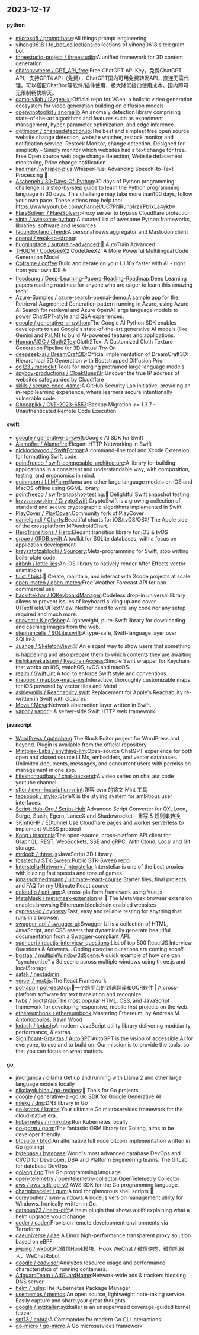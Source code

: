 ## 2023-12-17

#### python
* [microsoft / promptbase](https://github.com/microsoft/promptbase):All things prompt engineering
* [yihong0618 / tg_bot_collections](https://github.com/yihong0618/tg_bot_collections):collections of yihong0618's telegram bot
* [threestudio-project / threestudio](https://github.com/threestudio-project/threestudio):A unified framework for 3D content generation.
* [chatanywhere / GPT_API_free](https://github.com/chatanywhere/GPT_API_free):Free ChatGPT API Key，免费ChatGPT API，支持GPT4 API（免费），ChatGPT国内可用免费转发API，直连无需代理。可以搭配ChatBox等软件/插件使用，极大降低接口使用成本。国内即可无限制畅快聊天。
* [damo-vilab / i2vgen-xl](https://github.com/damo-vilab/i2vgen-xl):Official repo for VGen: a holistic video generation ecosystem for video generation building on diffusion models
* [openvinotoolkit / anomalib](https://github.com/openvinotoolkit/anomalib):An anomaly detection library comprising state-of-the-art algorithms and features such as experiment management, hyper-parameter optimization, and edge inference.
* [dgtlmoon / changedetection.io](https://github.com/dgtlmoon/changedetection.io):The best and simplest free open source website change detection, website watcher, restock monitor and notification service. Restock Monitor, change detection. Designed for simplicity - Simply monitor which websites had a text change for free. Free Open source web page change detection, Website defacement monitoring, Price change notification
* [kadirnar / whisper-plus](https://github.com/kadirnar/whisper-plus):WhisperPlus: Advancing Speech-to-Text Processing 🚀
* [Asabeneh / 30-Days-Of-Python](https://github.com/Asabeneh/30-Days-Of-Python):30 days of Python programming challenge is a step-by-step guide to learn the Python programming language in 30 days. This challenge may take more than100 days, follow your own pace. These videos may help too: https://www.youtube.com/channel/UC7PNRuno1rzYPb1xLa4yktw
* [FlareSolverr / FlareSolverr](https://github.com/FlareSolverr/FlareSolverr):Proxy server to bypass Cloudflare protection
* [vinta / awesome-python](https://github.com/vinta/awesome-python):A curated list of awesome Python frameworks, libraries, software and resources
* [facundoolano / feedi](https://github.com/facundoolano/feedi):A personal news aggregator and Mastodon client
* [openai / weak-to-strong](https://github.com/openai/weak-to-strong):
* [huggingface / autotrain-advanced](https://github.com/huggingface/autotrain-advanced):🤗 AutoTrain Advanced
* [THUDM / CodeGeeX2](https://github.com/THUDM/CodeGeeX2):CodeGeeX2: A More Powerful Multilingual Code Generation Model
* [Coframe / coffee](https://github.com/Coframe/coffee):Build and iterate on your UI 10x faster with AI - right from your own IDE ☕️
* [floodsung / Deep-Learning-Papers-Reading-Roadmap](https://github.com/floodsung/Deep-Learning-Papers-Reading-Roadmap):Deep Learning papers reading roadmap for anyone who are eager to learn this amazing tech!
* [Azure-Samples / azure-search-openai-demo](https://github.com/Azure-Samples/azure-search-openai-demo):A sample app for the Retrieval-Augmented Generation pattern running in Azure, using Azure AI Search for retrieval and Azure OpenAI large language models to power ChatGPT-style and Q&A experiences.
* [google / generative-ai-python](https://github.com/google/generative-ai-python):The Google AI Python SDK enables developers to use Google's state-of-the-art generative AI models (like Gemini and PaLM) to build AI-powered features and applications.
* [HumanAIGC / Cloth2Tex](https://github.com/HumanAIGC/Cloth2Tex):Cloth2Tex: A Customized Cloth Texture Generation Pipeline for 3D Virtual Try-On
* [deepseek-ai / DreamCraft3D](https://github.com/deepseek-ai/DreamCraft3D):Official implementation of DreamCraft3D: Hierarchical 3D Generation with Bootstrapped Diffusion Prior
* [cg123 / mergekit](https://github.com/cg123/mergekit):Tools for merging pretrained large language models.
* [spyboy-productions / CloakQuest3r](https://github.com/spyboy-productions/CloakQuest3r):Uncover the true IP address of websites safeguarded by Cloudflare
* [skills / secure-code-game](https://github.com/skills/secure-code-game):A GitHub Security Lab initiative, providing an in-repo learning experience, where learners secure intentionally vulnerable code.
* [Chocapikk / CVE-2023-6553](https://github.com/Chocapikk/CVE-2023-6553):Backup Migration <= 1.3.7 - Unauthenticated Remote Code Execution

#### swift
* [google / generative-ai-swift](https://github.com/google/generative-ai-swift):Google AI SDK for Swift
* [Alamofire / Alamofire](https://github.com/Alamofire/Alamofire):Elegant HTTP Networking in Swift
* [nicklockwood / SwiftFormat](https://github.com/nicklockwood/SwiftFormat):A command-line tool and Xcode Extension for formatting Swift code
* [pointfreeco / swift-composable-architecture](https://github.com/pointfreeco/swift-composable-architecture):A library for building applications in a consistent and understandable way, with composition, testing, and ergonomics in mind.
* [guinmoon / LLMFarm](https://github.com/guinmoon/LLMFarm):llama and other large language models on iOS and MacOS offline using GGML library.
* [pointfreeco / swift-snapshot-testing](https://github.com/pointfreeco/swift-snapshot-testing):📸 Delightful Swift snapshot testing.
* [krzyzanowskim / CryptoSwift](https://github.com/krzyzanowskim/CryptoSwift):CryptoSwift is a growing collection of standard and secure cryptographic algorithms implemented in Swift
* [PlayCover / PlayCover](https://github.com/PlayCover/PlayCover):Community fork of PlayCover
* [danielgindi / Charts](https://github.com/danielgindi/Charts):Beautiful charts for iOS/tvOS/OSX! The Apple side of the crossplatform MPAndroidChart.
* [HeroTransitions / Hero](https://github.com/HeroTransitions/Hero):Elegant transition library for iOS & tvOS
* [groue / GRDB.swift](https://github.com/groue/GRDB.swift):A toolkit for SQLite databases, with a focus on application development
* [krzysztofzablocki / Sourcery](https://github.com/krzysztofzablocki/Sourcery):Meta-programming for Swift, stop writing boilerplate code.
* [airbnb / lottie-ios](https://github.com/airbnb/lottie-ios):An iOS library to natively render After Effects vector animations
* [tuist / tuist](https://github.com/tuist/tuist):🚀 Create, maintain, and interact with Xcode projects at scale
* [open-meteo / open-meteo](https://github.com/open-meteo/open-meteo):Free Weather Forecast API for non-commercial use
* [hackiftekhar / IQKeyboardManager](https://github.com/hackiftekhar/IQKeyboardManager):Codeless drop-in universal library allows to prevent issues of keyboard sliding up and cover UITextField/UITextView. Neither need to write any code nor any setup required and much more.
* [onevcat / Kingfisher](https://github.com/onevcat/Kingfisher):A lightweight, pure-Swift library for downloading and caching images from the web.
* [stephencelis / SQLite.swift](https://github.com/stephencelis/SQLite.swift):A type-safe, Swift-language layer over SQLite3.
* [Juanpe / SkeletonView](https://github.com/Juanpe/SkeletonView):☠️ An elegant way to show users that something is happening and also prepare them to which contents they are awaiting
* [kishikawakatsumi / KeychainAccess](https://github.com/kishikawakatsumi/KeychainAccess):Simple Swift wrapper for Keychain that works on iOS, watchOS, tvOS and macOS.
* [realm / SwiftLint](https://github.com/realm/SwiftLint):A tool to enforce Swift style and conventions.
* [mapbox / mapbox-maps-ios](https://github.com/mapbox/mapbox-maps-ios):Interactive, thoroughly customizable maps for iOS powered by vector tiles and Metal
* [ashleymills / Reachability.swift](https://github.com/ashleymills/Reachability.swift):Replacement for Apple's Reachability re-written in Swift with closures
* [Moya / Moya](https://github.com/Moya/Moya):Network abstraction layer written in Swift.
* [vapor / vapor](https://github.com/vapor/vapor):💧 A server-side Swift HTTP web framework.

#### javascript
* [WordPress / gutenberg](https://github.com/WordPress/gutenberg):The Block Editor project for WordPress and beyond. Plugin is available from the official repository.
* [Mintplex-Labs / anything-llm](https://github.com/Mintplex-Labs/anything-llm):Open-source ChatGPT experience for both open and closed source LLMs, embedders, and vector databases. Unlimited documents, messages, and concurrent users with permission management in one app.
* [hiteshchoudhary / chai-backend](https://github.com/hiteshchoudhary/chai-backend):A video series on chai aur code youtube channel
* [sfter / evm-inscription-mint](https://github.com/sfter/evm-inscription-mint):兼容 evm 的铭文 Mint 工具
* [facebook / stylex](https://github.com/facebook/stylex):StyleX is the styling system for ambitious user interfaces.
* [Script-Hub-Org / Script-Hub](https://github.com/Script-Hub-Org/Script-Hub):Advanced Script Converter for QX, Loon, Surge, Stash, Egern, LanceX and Shadowrocket - 重写 & 规则集转换
* [3Kmfi6HP / EDtunnel](https://github.com/3Kmfi6HP/EDtunnel):Use Cloudflare pages and worker serverless to implement VLESS protocol
* [Kong / insomnia](https://github.com/Kong/insomnia):The open-source, cross-platform API client for GraphQL, REST, WebSockets, SSE and gRPC. With Cloud, Local and Git storage.
* [mrdoob / three.js](https://github.com/mrdoob/three.js):JavaScript 3D Library.
* [fosatech / STK-Sweep](https://github.com/fosatech/STK-Sweep):Public STK-Sweep repo.
* [InterstellarNetwork / Interstellar](https://github.com/InterstellarNetwork/Interstellar):Interstellar is one of the best proxies with blazing fast speeds and tons of games.
* [jonasschmedtmann / ultimate-react-course](https://github.com/jonasschmedtmann/ultimate-react-course):Starter files, final projects, and FAQ for my Ultimate React course
* [dcloudio / uni-app](https://github.com/dcloudio/uni-app):A cross-platform framework using Vue.js
* [MetaMask / metamask-extension](https://github.com/MetaMask/metamask-extension):🌐 🔌 The MetaMask browser extension enables browsing Ethereum blockchain enabled websites
* [cypress-io / cypress](https://github.com/cypress-io/cypress):Fast, easy and reliable testing for anything that runs in a browser.
* [swagger-api / swagger-ui](https://github.com/swagger-api/swagger-ui):Swagger UI is a collection of HTML, JavaScript, and CSS assets that dynamically generate beautiful documentation from a Swagger-compliant API.
* [sudheerj / reactjs-interview-questions](https://github.com/sudheerj/reactjs-interview-questions):List of top 500 ReactJS Interview Questions & Answers....Coding exercise questions are coming soon!!
* [bgstaal / multipleWindow3dScene](https://github.com/bgstaal/multipleWindow3dScene):A quick example of how one can "synchronize" a 3d scene across multiple windows using three.js and localStorage
* [safak / nextadmin](https://github.com/safak/nextadmin):
* [vercel / next.js](https://github.com/vercel/next.js):The React Framework
* [pot-app / pot-desktop](https://github.com/pot-app/pot-desktop):🌈一个跨平台的划词翻译和OCR软件 | A cross-platform software for text translation and recognize.
* [twbs / bootstrap](https://github.com/twbs/bootstrap):The most popular HTML, CSS, and JavaScript framework for developing responsive, mobile first projects on the web.
* [ethereumbook / ethereumbook](https://github.com/ethereumbook/ethereumbook):Mastering Ethereum, by Andreas M. Antonopoulos, Gavin Wood
* [lodash / lodash](https://github.com/lodash/lodash):A modern JavaScript utility library delivering modularity, performance, & extras.
* [Significant-Gravitas / AutoGPT](https://github.com/Significant-Gravitas/AutoGPT):AutoGPT is the vision of accessible AI for everyone, to use and to build on. Our mission is to provide the tools, so that you can focus on what matters.

#### go
* [jmorganca / ollama](https://github.com/jmorganca/ollama):Get up and running with Llama 2 and other large language models locally
* [nikolaydubina / go-recipes](https://github.com/nikolaydubina/go-recipes):🦩 Tools for Go projects
* [google / generative-ai-go](https://github.com/google/generative-ai-go):Go SDK for Google Generative AI
* [miekg / dns](https://github.com/miekg/dns):DNS library in Go
* [go-kratos / kratos](https://github.com/go-kratos/kratos):Your ultimate Go microservices framework for the cloud-native era.
* [kubernetes / minikube](https://github.com/kubernetes/minikube):Run Kubernetes locally
* [go-gorm / gorm](https://github.com/go-gorm/gorm):The fantastic ORM library for Golang, aims to be developer friendly
* [btcsuite / btcd](https://github.com/btcsuite/btcd):An alternative full node bitcoin implementation written in Go (golang)
* [bytebase / bytebase](https://github.com/bytebase/bytebase):World's most advanced database DevOps and CI/CD for Developer, DBA and Platform Engineering teams. The GitLab for database DevOps
* [golang / go](https://github.com/golang/go):The Go programming language
* [open-telemetry / opentelemetry-collector](https://github.com/open-telemetry/opentelemetry-collector):OpenTelemetry Collector
* [aws / aws-sdk-go-v2](https://github.com/aws/aws-sdk-go-v2):AWS SDK for the Go programming language.
* [charmbracelet / gum](https://github.com/charmbracelet/gum):A tool for glamorous shell scripts 🎀
* [coreybutler / nvm-windows](https://github.com/coreybutler/nvm-windows):A node.js version management utility for Windows. Ironically written in Go.
* [databus23 / helm-diff](https://github.com/databus23/helm-diff):A helm plugin that shows a diff explaining what a helm upgrade would change
* [coder / coder](https://github.com/coder/coder):Provision remote development environments via Terraform
* [daeuniverse / dae](https://github.com/daeuniverse/dae):A Linux high-performance transparent proxy solution based on eBPF.
* [jwping / wxbot](https://github.com/jwping/wxbot):PC微信Hook模块、Hook WeChat / 微信逆向、微信机器人、WeChatRobot
* [google / cadvisor](https://github.com/google/cadvisor):Analyzes resource usage and performance characteristics of running containers.
* [AdguardTeam / AdGuardHome](https://github.com/AdguardTeam/AdGuardHome):Network-wide ads & trackers blocking DNS server
* [helm / helm](https://github.com/helm/helm):The Kubernetes Package Manager
* [usememos / memos](https://github.com/usememos/memos):An open source, lightweight note-taking service. Easily capture and share your great thoughts.
* [google / syzkaller](https://github.com/google/syzkaller):syzkaller is an unsupervised coverage-guided kernel fuzzer
* [spf13 / cobra](https://github.com/spf13/cobra):A Commander for modern Go CLI interactions
* [go-micro / go-micro](https://github.com/go-micro/go-micro):A Go microservices framework
